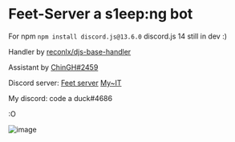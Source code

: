 # Feet-Server a s1eep:ng bot

For npm
`npm install discord.js@13.6.0` discord.js 14 still in dev :)

Handler by [reconlx/djs-base-handler](https://github.com/reconlx/djs-base-handler)

Assistant by [ChinGH#2459](https://github.com/chinghytb)

Discord server:
[Feet server](https://discord.gg/x9DXZ5TBWS)
[My~IT](https://discord.gg/myit)

My discord: code a duck#4686

:O


![image](https://user-images.githubusercontent.com/84770234/158231122-9d045eb5-446a-485f-bf2f-fceeb270d419.png)
